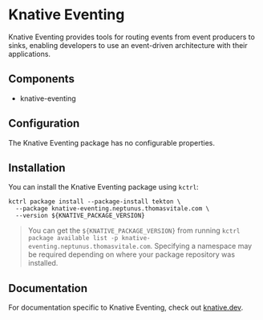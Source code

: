 # Knative Eventing

Knative Eventing provides tools for routing events from event producers to sinks, enabling developers to use an event-driven architecture with their applications.

## Components

* knative-eventing

## Configuration

The Knative Eventing package has no configurable properties.

## Installation

You can install the Knative Eventing package using `kctrl`:

   ```shell
   kctrl package install --package-install tekton \
     --package knative-eventing.neptunus.thomasvitale.com \
     --version ${KNATIVE_PACKAGE_VERSION}
   ```

   > You can get the `${KNATIVE_PACKAGE_VERSION}` from running `kctrl
   > package available list -p knative-eventing.neptunus.thomasvitale.com`.
   > Specifying a namespace may be required depending on where your package
   > repository was installed.

## Documentation

For documentation specific to Knative Eventing, check out [knative.dev](https://knative.dev).
